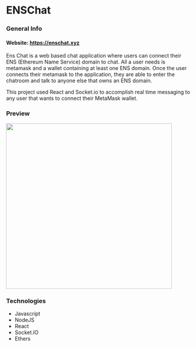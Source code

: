 # ENSChat

### General Info

#### Website: https://enschat.xyz

Ens Chat is a web based chat application where users can connect their ENS (Ethereum Name Service) domain to chat. All a user needs is metamask and a wallet containing
at least one ENS domain. Once the user connects their metamask to the application, they are able to enter the chatroom and talk to anyone else that owns an ENS domain.

This project used React and Socket.io to accomplish real time messaging to any user that wants to connect their MetaMask wallet.

### Preview

<img src="https://i.imgur.com/912lKpq.png" width="450" height="450">

### Technologies

* Javascript
* NodeJS
* React
* Socket.IO
* Ethers
